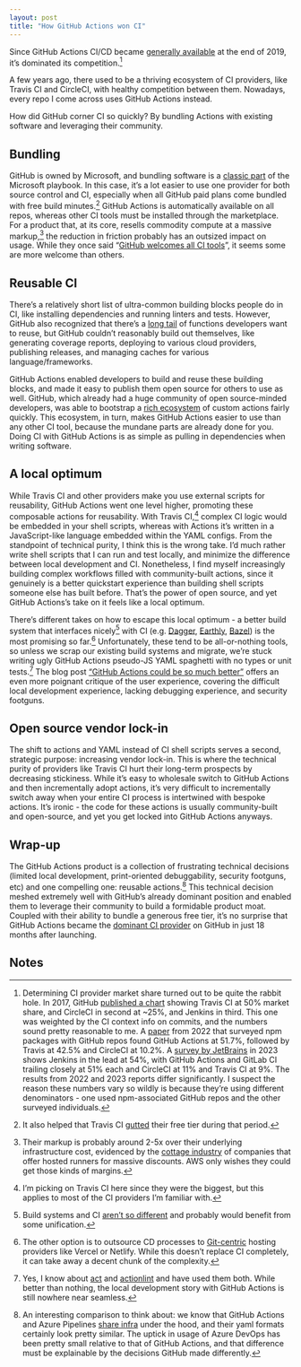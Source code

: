 ```yaml
---
layout: post
title: "How GitHub Actions won CI"
---
```


Since GitHub Actions CI/CD became [generally available](https://github.blog/2019-08-08-github-actions-now-supports-ci-cd/) at the end of 2019, it’s dominated its competition.[^1]

A few years ago, there used to be a thriving ecosystem of CI providers, like Travis CI and CircleCI, with healthy competition between them. Nowadays, every repo I come across uses GitHub Actions instead.

How did GitHub corner CI so quickly? By bundling Actions with existing software and leveraging their community.

## Bundling

GitHub is owned by Microsoft, and bundling software is a [classic part](https://www.youtube.com/watch?v=IF0GL2xEzIc) of the Microsoft playbook. In this case, it’s a lot easier to use one provider for both source control and CI, especially when all GitHub paid plans come bundled with free build minutes.[^2] GitHub Actions is automatically available on all repos, whereas other CI tools must be installed through the marketplace. For a product that, at its core, resells commodity compute at a massive markup,[^3] the reduction in friction probably has an outsized impact on usage. While they once said “[GitHub welcomes all CI tools](https://github.blog/2017-11-07-github-welcomes-all-ci-tools/)”, it seems some are more welcome than others.

## Reusable CI

There’s a relatively short list of ultra-common building blocks people do in CI, like installing dependencies and running linters and tests. However, GitHub also recognized that there’s a [long tail](https://about.codecov.io/blog/discovering-the-most-popular-and-most-used-github-actions/) of functions developers want to reuse, but GitHub couldn’t reasonably build out themselves, like generating coverage reports, deploying to various cloud providers, publishing releases, and managing caches for various language/frameworks.

GitHub Actions enabled developers to build and reuse these building blocks, and made it easy to publish them open source for others to use as well. GitHub, which already had a huge community of open source-minded developers, was able to bootstrap a [rich ecosystem](https://github.com/marketplace?type=actions) of custom actions fairly quickly. This ecosystem, in turn, makes GitHub Actions easier to use than any other CI tool, because the mundane parts are already done for you. Doing CI with GitHub Actions is as simple as pulling in dependencies when writing software.

## A local optimum

While Travis CI and other providers make you use external scripts for reusability, GitHub Actions went one level higher, promoting these composable actions for reusability. With Travis CI,[^4] complex CI logic would be embedded in your shell scripts, whereas with Actions it’s written in a JavaScript-like language embedded within the YAML configs. From the standpoint of technical purity, I think this is the wrong take. I’d much rather write shell scripts that I can run and test locally, and minimize the difference between local development and CI. Nonetheless, I find myself increasingly building complex workflows filled with community-built actions, since it genuinely is a better quickstart experience than building shell scripts someone else has built before. That’s the power of open source, and yet GitHub Actions’s take on it feels like a local optimum.

There’s different takes on how to escape this local optimum - a better build system that interfaces nicely[^5] with CI (e.g. [Dagger](https://dagger.io), [Earthly](https://earthly.dev/), [Bazel](https://bazel.build/)) is the most promising so far.[^6] Unfortunately, these tend to be all-or-nothing tools, so unless we scrap our existing build systems and migrate, we’re stuck writing ugly GitHub Actions pseudo-JS YAML spaghetti with no types or unit tests.[^7] The blog post [“GitHub Actions could be so much better”](https://blog.yossarian.net/2023/09/22/GitHub-Actions-could-be-so-much-better) offers an even more poignant critique of the user experience, covering the difficult local development experience, lacking debugging experience, and security footguns.

## Open source vendor lock-in

The shift to actions and YAML instead of CI shell scripts serves a second, strategic purpose: increasing vendor lock-in. This is where the technical purity of providers like Travis CI hurt their long-term prospects by decreasing stickiness. While it’s easy to wholesale switch to GitHub Actions and then incrementally adopt actions, it’s very difficult to incrementally switch away when your entire CI process is intertwined with bespoke actions. It’s ironic - the code for these actions is usually community-built and open-source, and yet you get locked into GitHub Actions anyways.

## Wrap-up

The GitHub Actions product is a collection of frustrating technical decisions (limited local development, print-oriented debuggability, security footguns, etc) and one compelling one: reusable actions.[^8] This technical decision meshed extremely well with GitHub’s already dominant position and enabled them to leverage their community to build a formidable product moat. Coupled with their ability to bundle a generous free tier, it’s no surprise that GitHub Actions became the [dominant CI provider](https://decan.lexpage.net/files/SANER-2022a.pdf) on GitHub in just 18 months after launching.

<!-- _Thanks to Mohak Jain for his feedback on early drafts of this article._ -->

## Notes

[^1]: Determining CI provider market share turned out to be quite the rabbit hole. In 2017, GitHub [published a chart](https://github.blog/2017-11-07-github-welcomes-all-ci-tools/) showing Travis CI at 50% market share, and CircleCI in second at ~25%, and Jenkins in third. This one was weighted by the CI context info on commits, and the numbers sound pretty reasonable to me. A [paper](https://decan.lexpage.net/files/SANER-2022a.pdf) from 2022 that surveyed npm packages with GitHub repos found GitHub Actions at 51.7%, followed by Travis at 42.5% and CircleCI at 10.2%. A [survey by JetBrains](https://www.jetbrains.com/lp/devecosystem-2023/team-tools/#ci_tools) in 2023 shows Jenkins in the lead at 54%, with GitHub Actions and GitLab CI trailing closely at 51% each and CircleCI at 11% and Travis CI at 9%. The results from 2022 and 2023 reports differ significantly. I suspect the reason these numbers vary so wildly is because they’re using different denominators - one used npm-associated GitHub repos and the other surveyed individuals.
[^2]: It also helped that Travis CI [gutted](https://www.travis-ci.com/blog/2020-11-02-travis-ci-new-billing/) their free tier during that period.
[^3]: Their markup is probably around 2-5x over their underlying infrastructure cost, evidenced by the [cottage industry](https://twitter.com/jarredsumner/status/1759597721877647644) of companies that offer hosted runners for massive discounts. AWS only wishes they could get those kinds of margins.
[^4]: I’m picking on Travis CI here since they were the biggest, but this applies to most of the CI providers I’m familiar with.
[^5]: Build systems and CI [aren’t so different](https://gregoryszorc.com/blog/2021/04/07/modern-ci-is-too-complex-and-misdirected/) and probably would benefit from some unification.
[^6]: The other option is to outsource CD processes to [Git-centric](https://www.swyx.io/netlify-git-centric) hosting providers like Vercel or Netlify. While this doesn’t replace CI completely, it can take away a decent chunk of the complexity.
[^7]: Yes, I know about [act](https://github.com/nektos/act) and [actionlint](https://github.com/rhysd/actionlint) and have used them both. While better than nothing, the local development story with GitHub Actions is still nowhere near seamless.
[^8]: An interesting comparison to think about: we know that GitHub Actions and Azure Pipelines [share infra](https://twitter.com/natfriedman/status/1159526215658561536) under the hood, and their yaml formats certainly look pretty similar. The uptick in usage of Azure DevOps has been pretty small relative to that of GitHub Actions, and that difference must be explainable by the decisions GitHub made differently.
